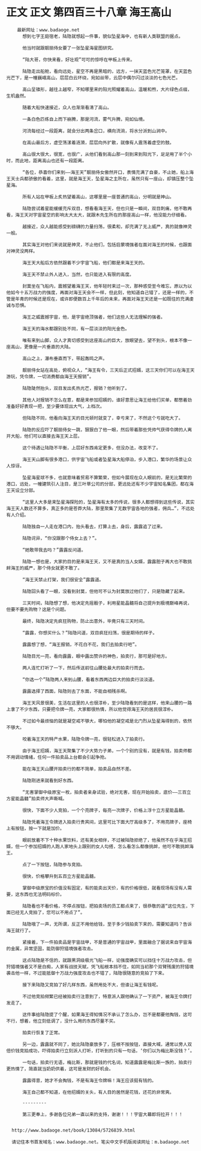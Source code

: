 # 正文 正文 第四百三十八章 海王高山
        最新网址：www.badaoge.net
          想到七字王庭宿老，陆隐就想起一件事，貌似坠星海中，也有新人类联盟的据点。
      
          他当时就跟靓丽侍女要了一张坠星海星图研究。
      
          “陆大哥，你快来看，好壮观”可可的惊呼在甲板上传来。
      
          陆隐走出船舱，看向远处，星空不再是黑暗的，远方，一抹天蓝色光芒笼罩，在天蓝色光芒下，是一幢巍峨高山，层层白云环绕，宛如丝带，云层中偶尔闪过淡淡的七色光芒。
      
          高山呈锥形，越往上越窄，不知哪里来的阳光照耀着高山，温暖和煦，大片绿色点缀，生机盎然。
      
          随着大船快速接近，众人也渐渐看清了高山。
      
          一条白色匹练自上而下崩腾，那是河流，雾气升腾，宛如仙境。
      
          河流每经过一段距离，就会分出两条岔口，横向流淌，将水分派到山涧中。
      
          在高山最后方，虚空荡漾着涟漪，层层向外扩散，就像有人震荡着虚空的鼓。
      
          高山很大很大，很宽，也很广，从他们看到高山那一刻到来到阳光下，足足用了半个小时，而此地，距离高山也还有一段距离。
      
          “各位，恭喜你们来到——海王天”靓丽侍女傲然开口，表情充满了自豪，不止她，船上海王天士兵都骄傲的看着，这里，就是海王天，坠星海之主所在，虽然只有一座山，却镇压整个坠星海。
      
          所有人站在甲板上炙热望着高山，这哪里是一座普通的高山，分明就是神山。
      
          陆隐尝试着星能缓缓充斥双目，想看看海王天，但也只是一瞬间，双目刺痛，他不敢再看，海王天对宇宙星空的影响太大太大，就跟木先生所在的那座高山一样，他没能力仔细看。
      
          越接近，众人越能感受到磅礴的力量扫荡，很柔和，却充满了无上威严，真的就像神灵一般。
      
          其实海王对他们来说就是神灵，不止他们，包括启蒙境强者在面对海王的时候，也跟面对神灵没两样。
      
          海王天大船后方依然跟着不少宇宙飞船，他们都是来海王天的。
      
          海王天不禁止外人进入，当然，也只能进入有限的高度。
      
          封莫坐在飞船内，震撼望着海王天，他年轻时来过一次，那种感受至今难忘，原以为以他如今十五万战力的强度，再面对海王天会不一样，但此刻，他知道自己错了，还是一样的，不管是年青的时候还是现在，或许即便数百上千年后的未来，再面对海王天还是一如既往的充满虔诚与恐惧。
      
          海王之威震撼宇宙，他，是宇宙绝顶强者，他们这些人无法理解的强者。
      
          海王天的海水都跟别处不同，有一层淡淡的阳光金色。
      
          唯有来到山脚，众人才真切感受到这座高山的巨大，放眼望去，望不到头，根本不像一座高山，更像是一片垂直的大陆。
      
          高山之上，瀑布垂直而下，带起轰鸣之声。
      
          靓丽侍女站在高处，俯视众人，“海王有令，三天后正式招婿，这三天你们可以在海王天游玩，凭令牌，一切消费都由海王天报销”。
      
          陆隐陡然抬头，双目发出炙热光芒，报销？他听到了。
      
          其他人对报销不怎么在意，都是来参加招婿的，谁好意思让海王给他们买单，都憋着劲准备好好表现一把，至少要体现出大气，上档次。
      
          但陆隐不同，他看向海王天的目光顿时就变了，幸亏来了，不然这个亏就吃大了。
      
          陆隐的反应吓了靓丽侍女一跳，狠狠白了他一眼，然后带着那些凭帅气获得令牌的人离开大船，他们可以直接去海王天上层。
      
          这个待遇让陆隐不平衡，上层好东西肯定更多，但没办法，改变不了。
      
          海王天山脚有很多港口，供宇宙飞船或者坠星海大船停泊，步入港口，繁华的场景让众人惊讶。
      
          坠星海星球不多，也就意味着贸易不算繁荣，但如今展现在众人眼前的，是无比繁荣的港口，远处，一幢建筑引人注目，是三叶草公司的分部，更远处还有不少宇宙知名集团，都在海王天设立分部。
      
          “这里人大多是来坠星海探险的，坠星海有太多的传说，很多人都想得到这些传说，其实海王天人数还不算多，真正多的是苍莽大陆，那里聚集了无数宇宙各地的强者，佣兵…”，不远处有人介绍。
      
          陆隐独自一人走在港口内，抬头看去，打算上去，身后，露露追了过来。
      
          陆隐诧异，“你没跟那个侍女上去？”。
      
          “她敢带我去吗？”露露反问道。
      
          陆隐一想也是，大家的目的是来海王天，又不是真的当人女婿，露露胆子再大也不敢挑衅海王的威严，那个侍女就更不敢了。
      
          “海王天禁止打架，我们很安全”露露道。
      
          陆隐回头看了一眼，没看到封莫，但他可不认为封莫放过他们了，只是隐藏了起来。
      
          三天时间，陆隐想了想，他决定先摇骰子，利用星能晶髓将自己提升到极境巅峰再说，但要不要先购物？这是个问题。
      
          最终，陆隐决定先疯狂购物，防止出意外，毕竟只有三天时间。
      
          “露露，你想买什么？”陆隐问道，双目疯狂扫荡，很是期待的样子。
      
          露露想了想，“海王报销，不花白不花，我们去拍卖行吧”。
      
          陆隐目光一亮，看向露露，眼中露出赞许的神色，拍卖行，那可是好地方。
      
          两人连忙打听了一下，然后传送前往山腰处最大的拍卖行而去。
      
          “你选一个”陆隐两人来到山腰，看着东西两边巨大的拍卖行淡淡道。
      
          露露选择了西面，陆隐则去了东面，不能自相残杀啊。
      
          海王天风景很美，生活在这里的人也很淳朴，至少陆隐看到的是这样，他来山腰的一路上拿了不少东西，只要把令牌一亮，大家都很热情，所以他觉得海王天的居民很淳朴。
      
          不过如今最烦恼的就是凝空戒不够大，哪怕他的凝空戒是北门烈从坠星海得到的，依然不够大。
      
          咬着海王天的特产水果，陆隐令牌一亮，很轻松进入了拍卖行。
      
          由于海王招婿，海王天聚集了不少大势力子弟，一个个别的没有，就是有钱，拍卖师都不用调动情绪，任何一件拍卖品上台都会引起争抢。
      
          能在海王天山腰开拍卖行的都不简单，拍卖品自然不差。
      
          陆隐刚进来就看到好东西。
      
          “无害掌御中级原宝一枚，拍卖者亲身试验，绝对无害，现在开始拍卖，底价——三百立方星能晶髓”拍卖师大声嘶喊。
      
          很快，下面不少人竞拍，一个个亮牌子，每亮一次牌子，价格上浮十立方星能晶髓。
      
          陆隐凭着海王令牌进入拍卖行贵宾间，这里可比下面大厅高级多了，不用亮牌子，座椅上有按钮，按一下就是加价。
      
          眼前放着不下十种水果饮料，还有美女相伴，不过被陆隐拒绝了，他虽然不在乎海王招婿，但一个参加招婿的人跑人家地头上跟别的女人勾搭，怎么看怎么都像挑衅，他可不敢挑衅海王。
      
          点了一下按钮，陆隐参与竞拍。
      
          很快，价格攀升到五百立方星能晶髓。
      
          掌御中级原宝的价值没有固定，有的能卖出天价，有的价格很低，就看现场有没有人需要，这东西也无法明码标价。
      
          陆隐看也不看价格，不停点按钮，把拍卖场的员工都点来了，很恭敬的道“这位先生，下面已经无人竞拍了，您可以不用点了”。
      
          陆隐哦了一声，无所谓，反正不用他给钱，至于多少钱拍卖下来的，需要知道吗？告诉海王就行了。
      
          紧接着，下一件拍卖品是宇宙战甲，不是普通的宇宙战甲，里面融合了据说来自宇宙海的金属，异常坚固，能防御狩猎境强者攻击。
      
          这点陆隐是不信的，就跟黑洞级极光飞船一样，论强度确实可以挡住十万战力攻击，但狩猎境强者又不是白痴，人家有战技天赋，凭飞船根本挡不住，如同当初那个双臂残废的狩猎境袭击他一样，不过能抵御十万战力强度攻击也不错了，陆隐很随意的竞拍了下来。
      
          接下来陆隐又竞拍了好几样东西，虽然用处不大，但谁让海王有钱呢。
      
          不过他竞拍频繁已经被拍卖行注意到了，特意派人跟他确认了一下资产，被海王令牌打发走了。
      
          这件事给陆隐提了个醒，如果海王得知情况不承认了怎么办，岂不是都要他掏钱，这可不行，想着，他立刻低调了，没什么用的东西尽量不买。
      
          拍卖行恢复了正常。
      
          另一边，露露就不同了，她比陆隐豪放多了，压根不按按钮，直接大喊，通常以旁人双倍价钱竞拍成功，吓得拍卖行立刻派人打听，打听到的只有一句话，‘你们以为梅比斯没钱？’。
      
          一句话，拍卖行无语，梅比斯，那就是钱的代名词，知道露露是梅比斯一族的，拍卖行更热情了，简直就当奶奶供着，这可是发财的好机会。
      
          露露得意，她才不会掏钱，不是有海王令牌嘛！海王应该挺有钱的。
      
          海王自己都不知道，在他招婿的关头，有人目的居然是花钱，还花的非常爽。
      
          ---------
      
          第三更奉上，多谢各位兄弟一直以来的支持，谢谢！！！宇宙大幕即将拉开！！！
      
      
      http://www.badaoge.net/book/13084/5726839.html
      
      请记住本书首发域名：www.badaoge.net。笔尖中文手机版阅读网址：m.badaoge.net